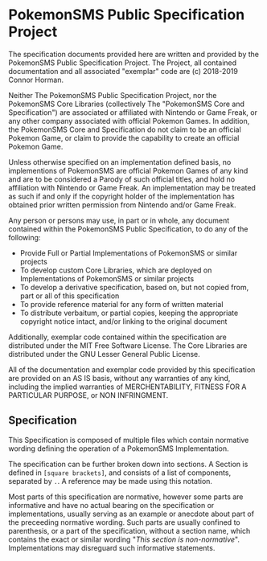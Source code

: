 # PokemonSMS Public Specification Project #
The specification documents provided here are written and provided by the PokemonSMS Public Specification Project. 
The Project, all contained documentation and all associated "exemplar" code are (c) 2018-2019 Connor Horman. 


Neither The PokemonSMS Public Specification Project, nor the PokemonSMS Core Libraries (collectively The "PokemonSMS Core and Specification") are associated or affiliated with Nintendo or Game Freak, or any other company associated with official Pokemon Games. 
In addition, the PokemonSMS Core and Specification do not claim to be an official Pokemon Game, or claim to provide the capability to create an official Pokemon Game. 

Unless otherwise specified on an implementation defined basis, no implementions of PokemonSMS are official Pokemon Games of any kind and are to be considered a Parody of such official titles, and hold no affiliation with Nintendo or Game Freak. 
An implementation may be treated as such if and only if the copyright holder of the implementation has obtained prior written permission from Nintendo and/or Game Freak. 

Any person or persons may use, in part or in whole, any document contained within the PokemonSMS Public Specification, to do any of the following:

<ul>
<li>Provide Full or Partial Implementations of PokemonSMS or similar projects</li>
<li>To develop custom Core Libraries, which are deployed on Implementations of PokemonSMS or similar projects</li>
<li>To develop a derivative specification, based on, but not copied from, part or all of this specification</li>
<li>To provide reference material for any form of written material</li>
<li>To distribute verbaitum, or partial copies, keeping the appropriate copyright notice intact, and/or linking to the original document</li>
</ul>

Additionally, exemplar code contained within the specification are distributed under the MIT Free Software License. The Core Libraries are distributed under the GNU Lesser General Public License. 

All of the documentation and exemplar code provided by this specification are provided on an AS IS basis, without any warranties of any kind, including the implied warranties of MERCHENTABILITY, FITNESS FOR A PARTICULAR PURPOSE, or NON INFRINGMENT. 

## Specification

This Specification is composed of multiple files which contain normative wording defining the operation of a PokemonSMS Implementation. 

The specification can be further broken down into sections. A Section is defined in `[square brackets]`, and consists of a list of components, separated by `.`. A reference may be made using this notation. 

Most parts of this specification are normative, however some parts are informative and have no actual bearing on the specification or implementations, usually serving as an example or anecdote about part of the preceeding normative wording. Such parts are usually confined to parenthesis, or a part of the specification, without a section name, which contains the exact or similar wording "_This section is non-normative_". 
Implementations may disreguard such informative statements.

